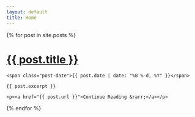 ```yaml
---
layout: default
title: Home
---
```


<div class="posts">
  {% for post in site.posts %}
  <div class="post">
    <h1 class="post-title">
      <a href="{{ post.url }}">
        {{ post.title }}
      </a>
    </h1>

    <span class="post-date">{{ post.date | date: "%B %-d, %Y" }}</span>

    {{ post.excerpt }}

    <p><a href="{{ post.url }}">Continue Reading &rarr;</a></p>
  </div>
  {% endfor %}
</div>
